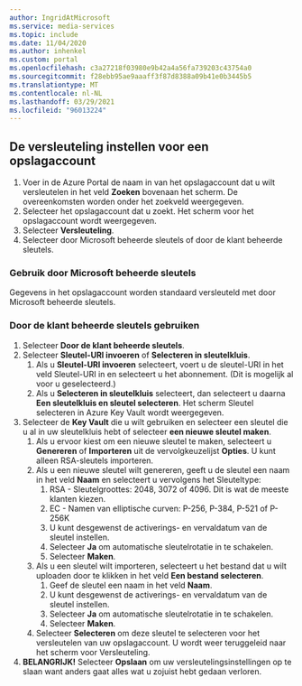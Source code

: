 ```yaml
---
author: IngridAtMicrosoft
ms.service: media-services
ms.topic: include
ms.date: 11/04/2020
ms.author: inhenkel
ms.custom: portal
ms.openlocfilehash: c3a27218f03980e9b42a4a56fa739203c43754a0
ms.sourcegitcommit: f28ebb95ae9aaaff3f87d8388a09b41e0b3445b5
ms.translationtype: MT
ms.contentlocale: nl-NL
ms.lasthandoff: 03/29/2021
ms.locfileid: "96013224"
---
```

<!--Set the encryption on storage account in the portal-->

## <a name="set-the-encryption-on-a-storage-account"></a>De versleuteling instellen voor een opslagaccount

1. Voer in de Azure Portal de naam in van het opslagaccount dat u wilt versleutelen in het veld **Zoeken** bovenaan het scherm.  De overeenkomsten worden onder het zoekveld weergegeven.
1. Selecteer het opslagaccount dat u zoekt. Het scherm voor het opslagaccount wordt weergegeven.
1. Selecteer **Versleuteling**.
1. Selecteer door Microsoft beheerde sleutels of door de klant beheerde sleutels.

### <a name="use-microsoft-managed-keys"></a>Gebruik door Microsoft beheerde sleutels

Gegevens in het opslagaccount worden standaard versleuteld met door Microsoft beheerde sleutels.

### <a name="use-customer-managed-keys"></a>Door de klant beheerde sleutels gebruiken

1. Selecteer **Door de klant beheerde sleutels**.
1. Selecteer **Sleutel-URI invoeren** of **Selecteren in sleutelkluis**.
    1. Als u **Sleutel-URI invoeren** selecteert, voert u de sleutel-URI in het veld Sleutel-URI in en selecteert u het abonnement. (Dit is mogelijk al voor u geselecteerd.)
    1. Als u **Selecteren in sleutelkluis** selecteert, dan selecteert u daarna **Een sleutelkluis en sleutel selecteren**. Het scherm Sleutel selecteren in Azure Key Vault wordt weergegeven.
1. Selecteer de **Key Vault** die u wilt gebruiken en selecteer een sleutel die u al in uw sleutelkluis hebt of selecteer **een nieuwe sleutel maken**.
    1. Als u ervoor kiest om een nieuwe sleutel te maken, selecteert u **Genereren** of **Importeren** uit de vervolgkeuzelijst **Opties**. U kunt alleen RSA-sleutels importeren.
    1. Als u een nieuwe sleutel wilt genereren, geeft u de sleutel een naam in het veld **Naam** en selecteert u vervolgens het Sleuteltype:
        1. RSA - Sleutelgroottes:  2048, 3072 of 4096. Dit is wat de meeste klanten kiezen.
        1. EC - Namen van elliptische curven: P-256, P-384, P-521 of P-256K
        1. U kunt desgewenst de activerings- en vervaldatum van de sleutel instellen.
        1. Selecteer **Ja** om automatische sleutelrotatie in te schakelen.
        1. Selecteer **Maken**.
    1. Als u een sleutel wilt importeren, selecteert u het bestand dat u wilt uploaden door te klikken in het veld **Een bestand selecteren**.
        1. Geef de sleutel een naam in het veld **Naam**.
        1. U kunt desgewenst de activerings- en vervaldatum van de sleutel instellen.
        1. Selecteer **Ja** om automatische sleutelrotatie in te schakelen.
        1. Selecteer **Maken**.
    1. Selecteer **Selecteren** om deze sleutel te selecteren voor het versleutelen van uw opslagaccount. U wordt weer teruggeleid naar het scherm voor Versleuteling.
1. **BELANGRIJK!** Selecteer **Opslaan** om uw versleutelingsinstellingen op te slaan want anders gaat alles wat u zojuist hebt gedaan verloren.
